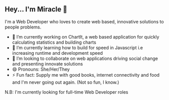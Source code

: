 ## Hey... I'm Miracle 👋

I'm a Web Developer who loves to create web based, innovative solutions to people problems.

- 🔭 I’m currently working on ChartIt, a web based application for quickly calculating statistics and building charts
- 🌱 I’m currently learning how to build for speed in Javascript i.e increasing runtime and development speed
- 👯 I’m looking to collaborate on web applications driving social change and presenting innovate solutions
- 😄 Pronouns: She/Her/They
- ⚡ Fun fact: Supply me with good books, internet connectivity and food and I'm never going out again. (Not so fun, I know.)

N.B: I'm currently looking for full-time Web Developer roles

